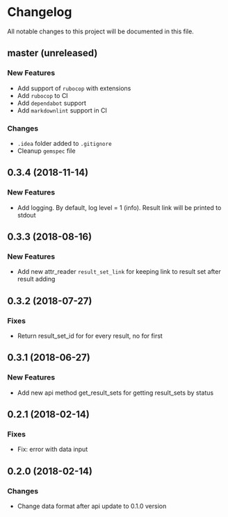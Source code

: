 # Changelog

All notable changes to this project will be documented in this file.

## master (unreleased)

### New Features

* Add support of `rubocop` with extensions
* Add `rubocop` to CI
* Add `dependabot` support
* Add `markdownlint` support in CI

### Changes

* `.idea` folder added to `.gitignore`
* Cleanup `gemspec` file

## 0.3.4 (2018-11-14)

### New Features

* Add logging. By default, log level = 1 (info). Result link will be printed to stdout

## 0.3.3 (2018-08-16)

### New Features

* Add new attr_reader `result_set_link` for keeping link
  to result set after result adding

## 0.3.2 (2018-07-27)

### Fixes

* Return result_set_id for for every result, no for first

## 0.3.1 (2018-06-27)

### New Features

* Add new api method get_result_sets for getting result_sets by status

## 0.2.1 (2018-02-14)

### Fixes

* Fix: error with data input

## 0.2.0 (2018-02-14)

### Changes

* Change data format after api update to 0.1.0 version
